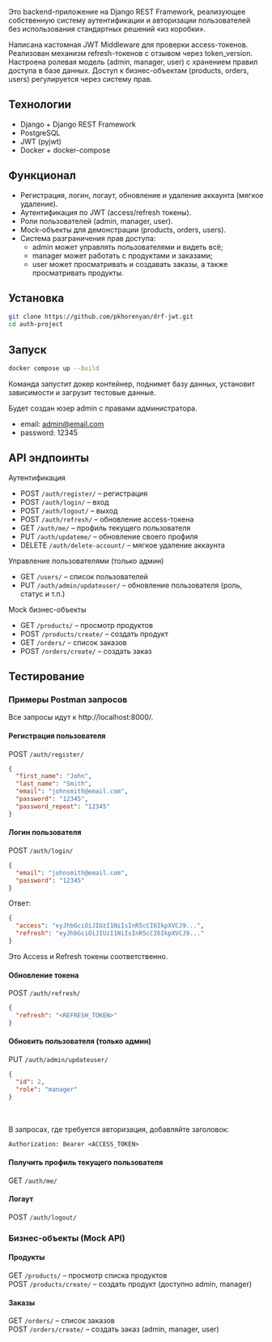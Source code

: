 Это backend-приложение на Django REST Framework, реализующее собственную систему аутентификации и авторизации пользователей без использования стандартных решений «из коробки».

Написана кастомная JWT Middleware для проверки access-токенов.
Реализован механизм refresh-токенов с отзывом через token_version.
Настроена ролевая модель (admin, manager, user) с хранением правил доступа в базе данных.
Доступ к бизнес-объектам (products, orders, users) регулируется через систему прав.

## Технологии

* Django + Django REST Framework
* PostgreSQL
* JWT (pyjwt)
* Docker + docker-compose

## Функционал

* Регистрация, логин, логаут, обновление и удаление аккаунта (мягкое удаление).
* Аутентификация по JWT (access/refresh токены).
* Роли пользователей (admin, manager, user).
* Mock-объекты для демонстрации (products, orders, users).
* Система разграничения прав доступа:
  * admin может управлять пользователями и видеть всё;
  * manager может работать с продуктами и заказами;
  * user может просматривать и создавать заказы, а также просматривать продукты.

## Установка

```bash
git clone https://github.com/pkhorenyan/drf-jwt.git
cd auth-project
```
## Запуск
```bash
docker compose up --build
```
Команда запустит докер контейнер, поднимет базу данных, установит зависимости и загрузит тестовые данные.

Будет создан юзер admin с правами администратора.
* email: admin@email.com
* password: 12345


## API эндпоинты

Аутентификация

* POST `/auth/register/` – регистрация
* POST `/auth/login/` – вход
* POST `/auth/logout/` – выход
* POST `/auth/refresh/` – обновление access-токена
* GET `/auth/me/` – профиль текущего пользователя
* PUT `/auth/updateme/` – обновление своего профиля
* DELETE `/auth/delete-account/` – мягкое удаление аккаунта

Управление пользователями (только админ)

* GET `/users/` – список пользователей
* PUT `/auth/admin/updateuser/` – обновление пользователя (роль, статус и т.п.)

Mock бизнес-объекты

* GET `/products/` – просмотр продуктов
* POST `/products/create/` – создать продукт
* GET `/orders/` – список заказов
* POST `/orders/create/` – создать заказ

## Тестирование

### Примеры Postman запросов

Все запросы идут к http://localhost:8000/.<br>

#### Регистрация пользователя

POST `/auth/register/`

```json lines
{
  "first_name": "John",
  "last_name": "Smith",
  "email": "johnsmith@email.com",
  "password": "12345",
  "password_repeat": "12345"
}
```

#### Логин пользователя

POST `/auth/login/`

```json lines
{
  "email": "johnsmith@email.com",
  "password": "12345"
}
```
Ответ:

```json lines
{
  "access": "eyJhbGciOiJIUzI1NiIsInR5cCI6IkpXVCJ9...",
  "refresh": "eyJhbGciOiJIUzI1NiIsInR5cCI6IkpXVCJ9..."
}
```
Это Access и Refresh токены соответственно.

#### Обновление токена

POST `/auth/refresh/`

```json lines
{
  "refresh": "<REFRESH_TOKEN>"
}

```

#### Обновить пользователя (только админ)

PUT `/auth/admin/updateuser/`

```json lines
{
  "id": 2,
  "role": "manager"
}
```
<br>
<br>
В запросах, где требуется авторизация, добавляйте заголовок:

```
Authorization: Bearer <ACCESS_TOKEN>
```

#### Получить профиль текущего пользователя

GET `/auth/me/`

#### Логаут

POST `/auth/logout/`

### Бизнес-объекты (Mock API)

#### Продукты

GET `/products/` – просмотр списка продуктов<br>
POST `/products/create/` – создать продукт (доступно admin, manager)

#### Заказы

GET `/orders/` – список заказов<br>
POST `/orders/create/` – создать заказ (admin, manager, user)

